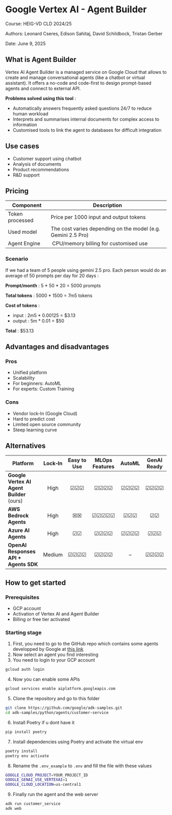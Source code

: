 # Google Vertex AI - Agent Builder

Course: HEIG-VD CLD 2024/25

Authors: Leonard Cseres, Edison Sahitaj, David Schildbock, Tristan Gerber

Date: June 9, 2025

## What is Agent Builder

Vertex AI Agent Builder is a managed service on Google Cloud that allows to create and manage conversational agents (like a chatbot or virtual assistant). It offers a no-code and code-first to design prompt-based agents and connect to external API.

**Problems solved using this tool** :

- Automatically answers frequently asked questions 24/7 to reduce human workload
- Interprets and summarises internal documents for complex access to information
- Customised tools to link the agent to databases for difficult integration

## Use cases

- Customer support using chatbot
- Analysis of documents
- Product recommendations
- R&D support

## Pricing

| Component | Description |
|-----------|-------------|
| Token processed | Price per 1000 input and output tokens |
| Used model | The cost varies depending on the model (e.g. Gemini 2.5 Pro) |
| Agent Engine | CPU/memory billing for customised use |

### Scenario

If we had a team of 5 people using gemini 2.5 pro. Each person would do an average of 50 prompts per day for 20 days :

**Prompt/month** : 5 * 50 * 20 = 5000 prompts

**Total tokens** : 5000 * 1500 = 7m5 tokens

**Cost of tokens** :
- input : 2m5 * 0.00125 = $3.13
- output : 5m * 0.01 = $50

**Total** : $53.13

## Advantages and disadvantages

### Pros

- Unified platform
- Scalability
- For beginners: AutoML
- For experts: Custom Training

### Cons

- Vendor lock-In (Google Cloud)
- Hard to predict cost
- Limited open source community
- Steep learning curve

## Alternatives

| Platform                             | Lock‑In | Easy to Use      | MLOps Features                | AutoML | GenAI Ready       |
|--------------------------------------|:-------:|:----------------:|:-----------------------------:|:------:|:-----------------:|
| **Google Vertex AI Agent Builder** (ours)   | High    | ☑☑☑     | ☑☑☑☑  | ☑☑☑☑ | ☑☑☑☑ |
| **AWS Bedrock Agents**               | High    | ☒☒      | ☑☑☑☑☑ | ☑☑☑  | ☑☑  |
| **Azure AI Agents**                  | High    | ☑☑     | ☑☑☑☑  | ☑☑☑☑  | ☑☑☑  |
| **OpenAI Responses API + Agents SDK**| Medium  | ☑☑☑☑  | ☑☑☑☑  | –  | ☑☑☑☑ |

## How to get started

### Prerequisites

- GCP account
- Activation of Vertex AI and Agent Builder
- Billing or free tier activated

### Starting stage

1. First, you need to go to the GitHub repo which contains some agents developped by Google at [this link](https://github.com/google/adk-samples/tree/main)
2. Now select an agent you find interesting
3. You need to login to your GCP account

```bash
gcloud auth login
```

4. Now you can enable some APIs

```bash
gcloud services enable aiplatform.googleapis.com
```

5. Clone the repository and go to this folder

```bash
git clone https://github.com/google/adk-samples.git
cd adk-samples/python/agents/customer-service
```

6. Install Poetry if u dont have it

```bash
pip install poetry
```

7. Install dependencies using Poetry and activate the virtual env

```bash
poetry install
poetry env activate
```

8. Rename the ``.env_example`` to ``.env`` and fill the file with these values
```bash
GOOGLE_CLOUD_PROJECT=YOUR_PROJECT_ID
GOOGLE_GENAI_USE_VERTEXAI=1
GOOGLE_CLOUD_LOCATION=us-central1
```

9. Finally run the agent and the web server

```bash
adk run customer_service
adk web
```
